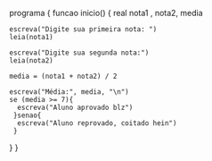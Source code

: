 programa {
  funcao inicio() {
    real nota1 , nota2, media

    escreva("Digite sua primeira nota: ")
    leia(nota1)

    escreva("Digite sua segunda nota:")
    leia(nota2)

    media = (nota1 + nota2) / 2

    escreva("Média:", media, "\n")
    se (media >= 7){
      escreva("Aluno aprovado blz")
     }senao{
      escreva("Aluno reprovado, coitado hein")
     }
    
    
    
  }
}
